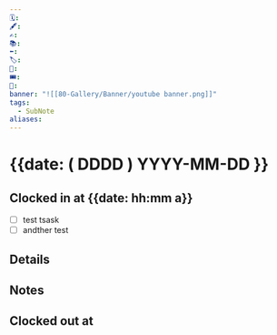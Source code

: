 ```yaml
---
🗓️: 
🖋️: 
✍️: 
📚: 
⬅️: 
🏷️: 
🎫: 
🎟️: 
🔖: 
banner: "![[80-Gallery/Banner/youtube banner.png]]"
tags:
  - SubNote
aliases:
---
```


# {{date: ( DDDD ) YYYY-MM-DD }}

## Clocked in at {{date: hh:mm a}}


- [ ] test tsask
- [ ] andther test
## Details

## Notes

## Clocked out at 
